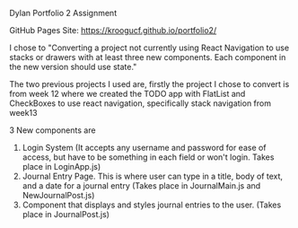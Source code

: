 Dylan Portfolio 2 Assignment

GitHub Pages Site: https://kroogucf.github.io/portfolio2/

I chose to "Converting a project not currently using React Navigation to use stacks or drawers with at least three new components. Each component in the new version should use state."

The two previous projects I used are, firstly the project I chose to convert is from week 12 where we created the TODO app with FlatList and CheckBoxes to use react navigation, specifically stack navigation from week13

3 New components are

1. Login System (It accepts any username and password for ease of access, but have to be something in each field or won't login. Takes place in LoginApp.js)
2. Journal Entry Page. This is where user can type in a title, body of text, and a date for a journal entry (Takes place in JournalMain.js and NewJournalPost.js)
3. Component that displays and styles journal entries to the user. (Takes place in JournalPost.js)

